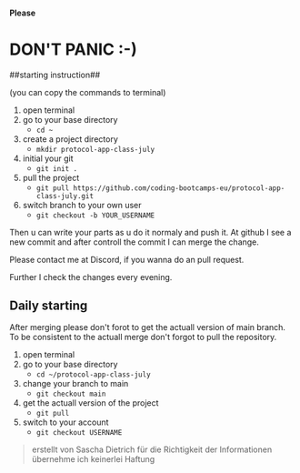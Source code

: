 #### Please ####

# **DON'T PANIC :-)** #

##starting instruction##

(you can copy the commands to terminal)

1. open terminal
2. go to your base directory
   - ```cd ~```
3. create a project directory
   - ```mkdir protocol-app-class-july```
4. initial your git
   - ```git init .```
5. pull the project
   - ```git pull https://github.com/coding-bootcamps-eu/protocol-app-class-july.git```
6. switch branch to your own user
   - ```git checkout -b YOUR_USERNAME```

Then u can write your parts as u do it normaly and push it. At github I see a new commit and after controll the commit I can merge the change.

Please contact me at Discord, if you wanna do an pull request.

Further I check the changes every evening.


## Daily starting ##

After merging please don't forot to get the actuall version of main branch.
To be consistent to the actuall merge don't forgot to pull the repository.

1. open terminal
2. go to your base directory
   - ```cd ~/protocol-app-class-july```
3. change your branch to main
   - ```git checkout main```
4. get the actuall version of the project
   - ```git pull```
5. switch to your account
   - ```git checkout USERNAME```

> erstellt von Sascha Dietrich
> für die Richtigkeit der Informationen übernehme ich keinerlei Haftung

